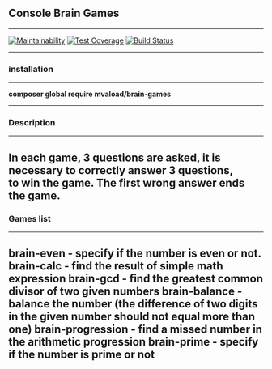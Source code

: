 
## Console Brain Games   
---
[![Maintainability](https://api.codeclimate.com/v1/badges/abeaf87357fc6ff6f234/maintainability)](https://codeclimate.com/github/mvaload/project-lvl1-s312/maintainability) [![Test Coverage](https://api.codeclimate.com/v1/badges/abeaf87357fc6ff6f234/test_coverage)](https://codeclimate.com/github/mvaload/project-lvl1-s312/test_coverage) [![Build Status](https://travis-ci.org/mvaload/project-lvl1-s312.svg?branch=master)](https://travis-ci.org/mvaload/project-lvl1-s312)   

---
### installation   
---
**composer global require mvaload/brain-games**   

---
### Description   
---
In each game, 3 questions are asked, it is necessary to correctly answer 3 questions,   
to win the game. The first wrong answer ends the game.
---
### Games list   
---
brain-even - specify if the number is even or not.
brain-calc - find the result of simple math expression
brain-gcd - find the greatest common divisor of two given numbers
brain-balance - balance the number (the difference of two digits in the given number should not equal more than one)
brain-progression - find a missed number in the arithmetic progression
brain-prime - specify if the number is prime or not   
---
